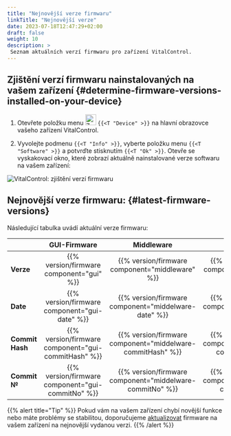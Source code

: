 ```yaml
---
title: "Nejnovější verze firmwaru"
linkTitle: "Nejnovější verze"
date: 2023-07-18T12:47:29+02:00
draft: false
weight: 10
description: >
 Seznam aktuálních verzí firmwaru pro zařízení VitalControl.
---
```


## Zjištění verzí firmwaru nainstalovaných na vašem zařízení {#determine-firmware-versions-installed-on-your-device}

1. Otevřete položku menu <img src="/icons/device.svg" width="25" align="bottom" alt="Zařízení" /> `{{<T "Device" >}}` na hlavní obrazovce vašeho zařízení VitalControl.

2. Vyvolejte podmenu `{{<T "Info" >}}`, vyberte položku menu `{{<T "Software" >}}` a potvrďte stisknutím `{{<T "Ok" >}}`. Otevře se vyskakovací okno, které zobrazí aktuálně nainstalované verze softwaru na vašem zařízení:

![VitalControl: zjištění verzí firmwaru](../images/firmware-versions.png "Zobrazení verzí firmwaru")

## Nejnovější verze firmwaru: {#latest-firmware-versions}

Následující tabulka uvádí aktuální verze firmwaru:

|                 | GUI-Firmware  | Middleware  | Bootloader |
|-----------------|:-------------:|:-----------:|:----------:|
| **Verze**  | {{% version/firmware component="gui" %}} | {{% version/firmware component="middleware" %}} | {{% version/firmware component="bootloader" %}} |
| **Date**       | {{% version/firmware component="gui-date" %}} | {{% version/firmware component="middelware-date" %}} | {{% version/firmware component="bootloader-date" %}} |
| **Commit Hash** | {{% version/firmware component="gui-commitHash" %}} | {{% version/firmware component="middelware-commitHash" %}} |  {{% version/firmware component="bootloader-commitHash" %}} |
| **Commit №**    | {{% version/firmware component="gui-commitNo" %}} | {{% version/firmware component="middelware-commitNo" %}} | {{% version/firmware component="bootloader-commitNo" %}}|

{{% alert title="Tip" %}}
Pokud vám na vašem zařízení chybí novější funkce nebo máte problémy se stabilitou, doporučujeme [aktualizovat](../update/) firmware na vašem zařízení na nejnovější vydanou verzi.
{{% /alert %}}
